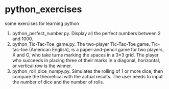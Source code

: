 # python_exercises
some exercises for learning python
1. python_perfect_number.py.
Display all the perfect numbers between 2 and 1000.
2. python_Tic-Tac-Toe_game.py.
The two-player Tic-Tac-Toe game.
Tic-tac-toe (American English), is a paper-and-pencil game for two players, X and O, who take turns marking the spaces in a 3×3 grid. The player who succeeds in placing three of their marks in a diagonal, horizontal, or vertical row is the winner.
3. python_roll_dice_numpy.py.
Simulates the rolling of 1 or more dice, then compare the theoretical with the actual results. The user needs to input the number of dice and the number of rolls.
